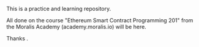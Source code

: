 This is a practice and learning repository.

All done on the course "Ethereum Smart Contract Programming 201" from the Moralis Academy (academy.moralis.io) will be here.

Thanks
.
